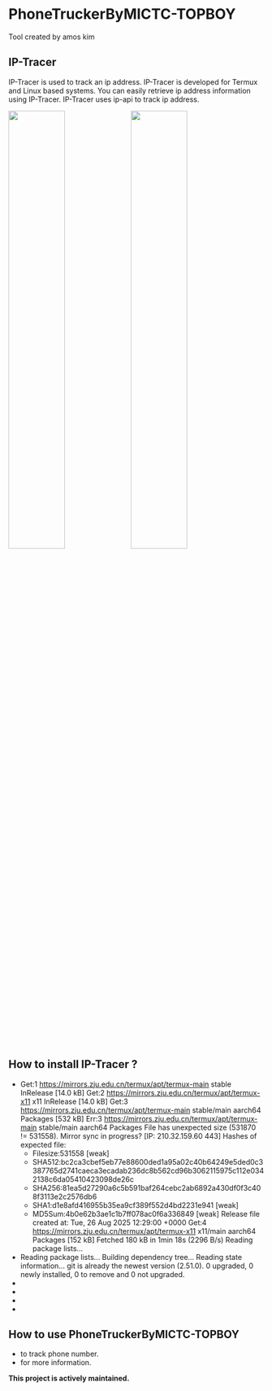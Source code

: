 # PhoneTruckerByMICTC-TOPBOY
<p> Tool created by amos kim</p>

## IP-Tracer

IP-Tracer is used to track an ip address. IP-Tracer is developed for Termux and Linux based systems. You can easily retrieve ip address information using IP-Tracer. IP-Tracer uses ip-api to track ip address.

<p align=''>
<img width='47%' src='src/amos1.png'/>
<img width='47%' src='src/amos2.png'/>
</p>

## How to install IP-Tracer ?

* Get:1 https://mirrors.zju.edu.cn/termux/apt/termux-main stable InRelease [14.0 kB]
Get:2 https://mirrors.zju.edu.cn/termux/apt/termux-x11 x11 InRelease [14.0 kB]
Get:3 https://mirrors.zju.edu.cn/termux/apt/termux-main stable/main aarch64 Packages [532 kB]
Err:3 https://mirrors.zju.edu.cn/termux/apt/termux-main stable/main aarch64 Packages
  File has unexpected size (531870 != 531558). Mirror sync in progress? [IP: 210.32.159.60 443]
  Hashes of expected file:
   - Filesize:531558 [weak]
   - SHA512:bc2ca3cbef5eb77e88600ded1a95a02c40b64249e5ded0c3387765d2741caeca3ecadab236dc8b562cd96b3062115975c112e0342138c6da05410423098de26c
   - SHA256:81ea5d27290a6c5b591baf264cebc2ab6892a430df0f3c408f3113e2c2576db6
   - SHA1:d1e8afd416955b35ea9cf389f552d4bd2231e941 [weak]
   - MD5Sum:4b0e62b3ae1c1b7ff078ac0f6a336849 [weak]
  Release file created at: Tue, 26 Aug 2025 12:29:00 +0000
Get:4 https://mirrors.zju.edu.cn/termux/apt/termux-x11 x11/main aarch64 Packages [152 kB]
Fetched 180 kB in 1min 18s (2296 B/s)
Reading package lists...
* Reading package lists...
Building dependency tree...
Reading state information...
git is already the newest version (2.51.0).
0 upgraded, 0 newly installed, 0 to remove and 0 not upgraded.
* 
* 
* 
* 

## How to use PhoneTruckerByMICTC-TOPBOY

*  to track phone number.
*  for more information.

**This project is actively maintained.**


